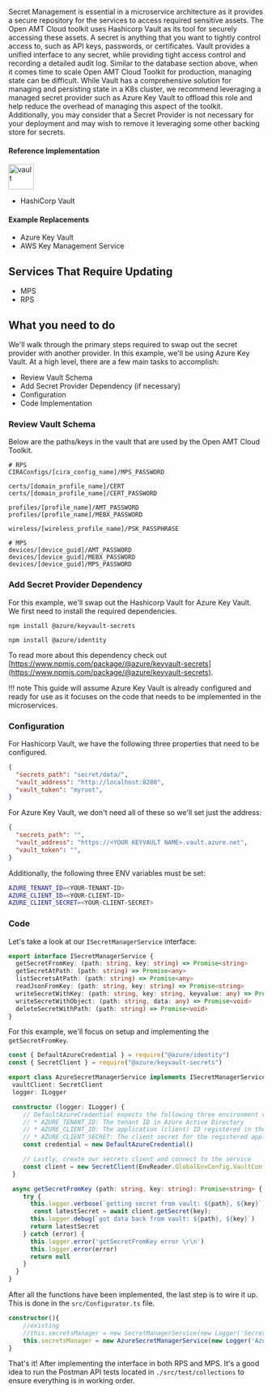 Secret Management is essential in a microservice architecture as it provides a secure repository for the services to access required sensitive assets. The Open AMT Cloud toolkit uses Hashicorp Vault as its tool for securely accessing these assets. A secret is anything that you want to tightly control access to, such as API keys, passwords, or certificates. Vault provides a unified interface to any secret, while providing tight access control and recording a detailed audit log. Similar to the database section above, when it comes time to scale Open AMT Cloud Toolkit for production, managing state can be difficult. While Vault has a comprehensive solution for managing and persisting state in a K8s cluster, we recommend leveraging a managed secret provider such as Azure Key Vault to offload this role and help reduce the overhead of managing this aspect of the toolkit. Additionally, you may consider that a Secret Provider is not necessary for your deployment and may wish to remove it leveraging some other backing store for secrets.

#### Reference Implementation
<img src="./../../../assets/images/logos/vault.png" alt="vault" style="width:50px;"/>

- HashiCorp Vault


#### Example Replacements
- Azure Key Vault
- AWS Key Management Service      

## Services That Require Updating

- MPS
- RPS

## What you need to do


We'll walk through the primary steps required to swap out the secret provider with another provider. In this example, we'll be using Azure Key Vault.  At a high level, there are a few main tasks to accomplish:

- Review Vault Schema
- Add Secret Provider Dependency (if necessary)
- Configuration
- Code Implementation

### Review Vault Schema

Below are the paths/keys in the vault that are used by the Open AMT Cloud Toolkit.

```
# RPS
CIRAConfigs/[cira_config_name]/MPS_PASSWORD

certs/[domain_profile_name]/CERT
certs/[domain_profile_name]/CERT_PASSWORD

profiles/[profile_name]/AMT_PASSWORD
profiles/[profile_name]/MEBX_PASSWORD

wireless/[wireless_profile_name]/PSK_PASSPHRASE

# MPS
devices/[device_guid]/AMT_PASSWORD
devices/[device_guid]/MEBX_PASSWORD
devices/[device_guid]/MPS_PASSWORD
```

### Add Secret Provider Dependency

For this example, we'll swap out the Hashicorp Vault for Azure Key Vault. We first need to install the required dependencies. 
```
npm install @azure/keyvault-secrets
```
```
npm install @azure/identity
```
To read more about this dependency check out [https://www.npmjs.com/package/@azure/keyvault-secrets](https://www.npmjs.com/package/@azure/keyvault-secrets). 

!!! note
    This guide will assume Azure Key Vault is already configured and ready for use as it focuses on the code that needs to be implemented in the microservices.

### Configuration
For Hashicorp Vault, we have the following three properties that need to be configured. 
``` json
{
  "secrets_path": "secret/data/",
  "vault_address": "http://localhost:8200",
  "vault_token": "myroot",
}
```
For Azure Key Vault, we don't need all of these so we'll set just the address:
```json
{
  "secrets_path": "",
  "vault_address": "https://<YOUR KEYVAULT NAME>.vault.azure.net",
  "vault_token": "",
}
```
Additionally, the following three ENV variables must be set:
``` bash 
AZURE_TENANT_ID=<YOUR-TENANT-ID>
AZURE_CLIENT_ID=<YOUR-CLIENT-ID>
AZURE_CLIENT_SECRET=<YOUR-CLIENT-SECRET>
```
### Code

Let's take a look at our `ISecretManagerService` interface: 
``` typescript
export interface ISecretManagerService {
  getSecretFromKey: (path: string, key: string) => Promise<string>
  getSecretAtPath: (path: string) => Promise<any>
  listSecretsAtPath: (path: string) => Promise<any>
  readJsonFromKey: (path: string, key: string) => Promise<string>
  writeSecretWithKey: (path: string, key: string, keyvalue: any) => Promise<void>
  writeSecretWithObject: (path: string, data: any) => Promise<void>
  deleteSecretWithPath: (path: string) => Promise<void>
}
```
For this example, we'll focus on setup and implementing the `getSecretFromKey`.
``` typescript
const { DefaultAzureCredential } = require("@azure/identity")
const { SecretClient } = require("@azure/keyvault-secrets")

export class AzureSecretManagerService implements ISecretManagerService {
 vaultClient: SecretClient
 logger: ILogger

 constructor (logger: ILogger) {
    // DefaultAzureCredential expects the following three environment variables:
    // * AZURE_TENANT_ID: The tenant ID in Azure Active Directory
    // * AZURE_CLIENT_ID: The application (client) ID registered in the AAD tenant
    // * AZURE_CLIENT_SECRET: The client secret for the registered application
    const credential = new DefaultAzureCredential()

    // Lastly, create our secrets client and connect to the service
    const client = new SecretClient(EnvReader.GlobalEnvConfig.VaultConfig.address, credential);
 }

 async getSecretFromKey (path: string, key: string): Promise<string> {
    try {
      this.logger.verbose(`getting secret from vault: ${path}, ${key}`)
       const latestSecret = await client.getSecret(key);
      this.logger.debug(`got data back from vault: ${path}, ${key}`)
      return latestSecret
    } catch (error) {
      this.logger.error('getSecretFromKey error \r\n')
      this.logger.error(error)
      return null
    }
  }
}
```
After all the functions have been implemented, the last step is to wire it up. This is done in the `src/Configurator.ts` file.
``` typescript
constructor(){
    //existing
    //this.secretsManager = new SecretManagerService(new Logger('SecretManagerService'))
    this.secretsManager = new AzureSecretManagerService(new Logger('AzureSecretManagerService'))
}
```

That's it! After implementing the interface in both RPS and MPS. It's a good idea to run the Postman API tests located in `./src/test/collections` to ensure everything is in working order.

